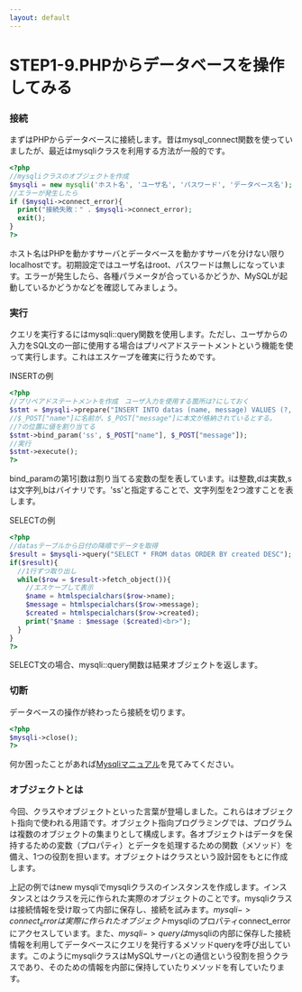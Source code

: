 ```yaml
---
layout: default
---
```

# STEP1-9.PHPからデータベースを操作してみる

### 接続

まずはPHPからデータベースに接続します。昔はmysql_connect関数を使っていましたが、最近はmysqliクラスを利用する方法が一般的です。

```php
<?php
//mysqliクラスのオブジェクトを作成
$mysqli = new mysqli('ホスト名', 'ユーザ名', 'パスワード', 'データベース名');
//エラーが発生したら
if ($mysqli->connect_error){
  print("接続失敗：" . $mysqli->connect_error);
  exit();
}
?>
```
ホスト名はPHPを動かすサーバとデータベースを動かすサーバを分けない限りlocalhostです。初期設定ではユーザ名はroot、パスワードは無しになっています。エラーが発生したら、各種パラメータが合っているかどうか、MySQLが起動しているかどうかなどを確認してみましょう。

### 実行

クエリを実行するにはmysqli::query関数を使用します。ただし、ユーザからの入力をSQL文の一部に使用する場合はプリペアドステートメントという機能を使って実行します。これはエスケープを確実に行うためです。

INSERTの例

```php
<?php
//プリペアドステートメントを作成　ユーザ入力を使用する箇所は?にしておく
$stmt = $mysqli->prepare("INSERT INTO datas (name, message) VALUES (?, ?)");
//$_POST["name"]に名前が、$_POST["message"]に本文が格納されているとする。
//?の位置に値を割り当てる
$stmt->bind_param('ss', $_POST["name"], $_POST["message"]);
//実行
$stmt->execute();
?>
```

bind_paramの第1引数は割り当てる変数の型を表しています。iは整数,dは実数,sは文字列,bはバイナリです。'ss'と指定することで、文字列型を2つ渡すことを表します。

SELECTの例

```php
<?php
//datasテーブルから日付の降順でデータを取得
$result = $mysqli->query("SELECT * FROM datas ORDER BY created DESC");
if($result){
  //1行ずつ取り出し
  while($row = $result->fetch_object()){
    //エスケープして表示
    $name = htmlspecialchars($row->name);
    $message = htmlspecialchars($row->message);
    $created = htmlspecialchars($row->created);
    print("$name : $message ($created)<br>");
  }
}
?>
```
SELECT文の場合、mysqli::query関数は結果オブジェクトを返します。

### 切断

データベースの操作が終わったら接続を切ります。

```php
<?php
$mysqli->close();
?>
```

何か困ったことがあれば[Mysqliマニュアル](http://jp2.php.net/manual/ja/book.mysqli.php)を見てみてください。

### オブジェクトとは
今回、クラスやオブジェクトといった言葉が登場しました。これらはオブジェクト指向で使われる用語です。オブジェクト指向プログラミングでは、プログラムは複数のオブジェクトの集まりとして構成します。各オブジェクトはデータを保持するための変数（プロパティ）とデータを処理するための関数（メソッド）を備え、1つの役割を担います。オブジェクトはクラスという設計図をもとに作成します。

上記の例ではnew mysqliでmysqliクラスのインスタンスを作成します。インスタンスとはクラスを元に作られた実際のオブジェクトのことです。mysqliクラスは接続情報を受け取って内部に保存し、接続を試みます。$mysqli->connect_errorは実際に作られたオブジェクト$mysqliのプロパティconnect_errorにアクセスしています。また、$mysqli->queryは$mysqliの内部に保存した接続情報を利用してデータベースにクエリを発行するメソッドqueryを呼び出しています。このようにmysqliクラスはMySQLサーバとの通信という役割を担うクラスであり、そのための情報を内部に保持していたりメソッドを有していたります。